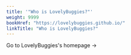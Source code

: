 ```yaml
---
title: '"Who is LovelyBuggies?"'
weight: 9999
bookHref: "https://lovelybuggies.github.io/"
linkTitle: "Who is LovelyBuggies?"
---
```

Go to LovelyBuggies's homepage →

